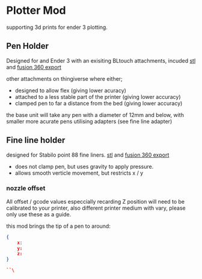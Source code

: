# Plotter Mod

supporting 3d prints for ender 3 plotting.

## Pen Holder

Designed for and Ender 3 with an exisiting BLtouch attachments, incuded [stl](./export/plotter-v2-v7.stl) and [fusion 360 export](./export/plotter-v2-v7.f3d)

other attachments on thingiverse where either;

- designed to allow flex (giving lower acuracy)
- attached to a less stable part of the printer (giving lower accuracy)
- clamped pen to far a distance from the bed (giving lower accuracy)

the base unit will take any pen with a diameter of 12mm and below, with smaller more acurate pens utilising adapters (see fine line adapter)

## Fine line holder

designed for Stabilo point 88 fine liners. [stl]() and [fusion 360 export]()

- does not clamp pen, but uses gravity to apply pressure.
- allows smooth verticle movement, but restricts x / y

### nozzle offset

All offset / gcode values especcially recarding Z position will need to be calibrated to your printer, also different printer medium with vary, please only use these as a guide.

this mod brings the tip of a pen to around:

```json
{
    x:
    y:
    z:
}

``\
```
